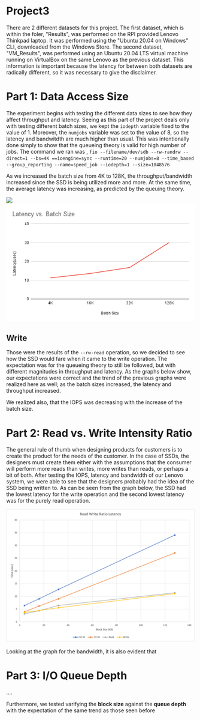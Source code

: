 # Project3

There are 2 different datasets for this project. The first dataset, which is within the foler, "Results", was performed on the RPI provided Lenovo Thinkpad laptop. It was performed using the "Ubuntu 20.04 on Windows" CLI, downloaded from the Windows Store. The second dataset, "VM_Results", was performed using an Ubuntu 20.04 LTS virtual machine running on VirtualBox on the same Lenovo as the previous dataset. This information is important because the latency for between both datasets are radically different, so it was necessary to give the disclaimer. 


# Part 1: Data Access Size

The experiment begins with testing the different data sizes to see how they affect throughput and latency. Seeing as this part of the project deals only with testing different batch sizes, we kept the ```iodepth``` variable fixed to the value of 1. Moreover, the ```numjobs``` variable was set to the value of 8, so the latency and bandwitdth are much higher than usual. This was intentionally done simply to show that the queueing theory is valid for high number of jobs. The command we ran was , ```fio --filename/dev/sdb --rw-randrw --direct=1 --bs=4K ==ioengine=sync --runtime=20 --numjobs=8 --time_based --group_reporting --name=speed_job --iodepth=1 --size=1048576```


As we increased the batch size from 4K to 128K, the throughput/bandwidth increased since the SSD is being utilized more and more. At the same time, the average latency was increasing, as predicted by the queuing theory. 

![](https://github.com/danielle-den/Project3/assets/143743140/d91db6ba-af47-4d66-ac06-dbddbf388149)    ![](https://github.com/danielle-den/Project3/blob/main/figures/1%20iodepth%20read%20Latency.png)

## Write
Those were the results of the ```--rw-read``` operation, so we decided to see how the SSD would fare when it came to the write operation. The expectation was for the queueing theory to still be followed, but with different magnitudes in throughput and latency. As the graphs below show, our expectations were correct and the trend of the previous graphs were realized here as well; as the batch sizes increased, the latency and throughput increased.

We realized also, that the IOPS was decreasing with the increase of the batch size. 

# Part 2: Read vs. Write Intensity Ratio
The general rule of thumb when designing products for customers is to create the product for the needs of the customer. In the case of SSDs, the designers must create them either with the assumptions that the consumer will perform more reads than writes, more writes than reads, or perhaps a bit of both. After testing the IOPS, latency and bandwidth of our Lenovo system, we were able to see that the designers probably had the idea of the SSD being written to. As can be seen from the graph below, the SSD had the lowest latency for the write operation and the second lowest latency was for the purely read operation. 

![](https://github.com/danielle-den/Project3/blob/main/figures/read%20write%20ratio%20latency.png)

Looking at the graph for the bandwidth, it is also evident that 


# Part 3: I/O Queue Depth
....

Furthermore, we tested varifying the **block size** against the **queue depth** with the expectation of the same trend as those seen before 






